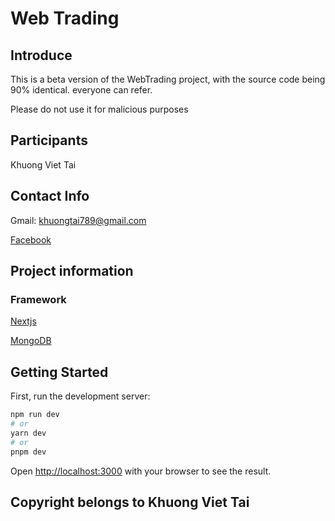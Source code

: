 # Web Trading 

## Introduce

This is a beta version of the WebTrading project, with the source code being 90% identical. everyone can refer.

Please do not use it for malicious purposes

## Participants
Khuong Viet Tai

## Contact Info

Gmail: khuongtai789@gmail.com

[Facebook](https://www.facebook.com/khuongviettai)


## Project information

### Framework

[Nextjs](https://nextjs.org/)

[MongoDB](https://www.mongodb.com/)



## Getting Started

First, run the development server:

```bash
npm run dev
# or
yarn dev
# or
pnpm dev
```

Open [http://localhost:3000](http://localhost:3000) with your browser to see the result.


## Copyright belongs to Khuong Viet Tai



